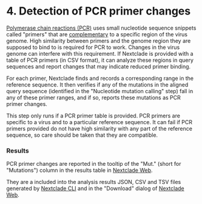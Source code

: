 # 4. Detection of PCR primer changes

[Polymerase chain reactions (PCR)](https://en.wikipedia.org/wiki/Polymerase_chain_reaction) uses small nucleotide sequence snippets called "primers" that are [complementary](<https://en.wikipedia.org/wiki/Complementarity_(molecular_biology)>) to a specific region of the virus genome. High similarity between primers and the genome region they are supposed to bind to is required for PCR to work. Changes in the virus genome can interfere with this requirement. If Nextclade is provided with a table of PCR primers (in CSV format), it can analyze these regions in query sequences and report changes that may indicate reduced primer binding.

For each primer, Nextclade finds and records a corresponding range in the reference sequence. It then verifies if any of the mutations in the aligned query sequence (identified in the "Nucleotide mutation calling" step) fall in any of these primer ranges, and if so, reports these mutations as PCR primer changes.

This step only runs if a PCR primer table is provided. PCR primers are specific to a virus and to a particular reference sequence. It can fail if PCR primers provided do not have high similarity with any part of the reference sequence, so care should be taken that they are compatible.

### Results

PCR primer changes are reported in the tooltip of the "Mut." (short for "Mutations") column in the results table in [Nextclade Web](../nextclade-web).

They are a included into the analysis results JSON, CSV and TSV files generated by [Nextclade CLI](../nextclade-cli) and in the "Download" dialog of [Nextclade Web](../nextclade-web).
